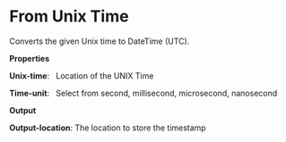 # From Unix Time

Converts the given Unix time to DateTime (UTC).

 **Properties**
 

**Unix-time**:   Location of the UNIX Time

**Time-unit**:   Select from second, millisecond, microsecond, nanosecond

 **Output**
 

**Output-location**: The location to store the timestamp